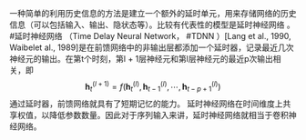 一种简单的利用历史信息的方法是建立一个额外的延时单元，用来存储网络的历史信息（可以包括输入、输出、隐状态等）。比较有代表性的模型是延时神经网络 。
#延时神经网络 （Time Delay Neural Network， #TDNN ）[Lang et al., 1990, Waibelet al., 1989]是在前馈网络中的非输出层都添加一个延时器，记录最近几次神经元的输出。在第t个时刻，第l + 1层神经元和第l层神经元的最近p次输出相关，即
$$\mathbf{h}_{t}^{(l+1)}=f\left(\mathbf{h}_{t}^{(l)}, \mathbf{h}_{t-1}^{(l)}, \cdots, \mathbf{h}_{t-p+1}^{(l)}\right)$$
通过延时器，前馈网络就具有了短期记忆的能力。
延时神经网络在时间维度上共享权值，以降低参数数量。因此对于序列输入来讲，延时神经网络就相当于卷积神经网络。